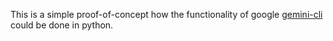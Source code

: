 This is a simple proof-of-concept how the functionality of google [gemini-cli](https://github.com/google-gemini/gemini-cli) could be done in python.
